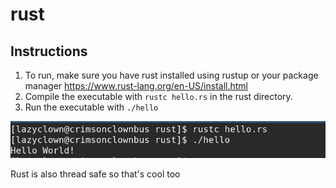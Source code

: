 # rust

## Instructions
1. To run, make sure you have rust installed using rustup or your package manager https://www.rust-lang.org/en-US/install.html
2. Compile the executable with ```rustc hello.rs``` in the rust directory.
3. Run the executable with ```./hello```


![screenshot](./screenshot.png?raw=true)

Rust is also thread safe so that's cool too


